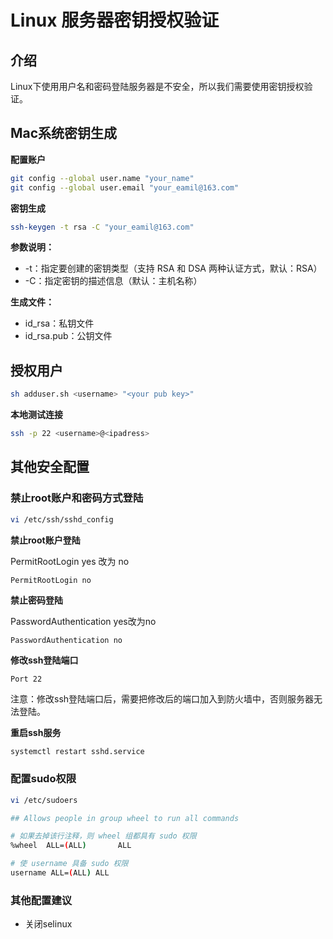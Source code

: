 # Linux 服务器密钥授权验证

## 介绍

Linux下使用用户名和密码登陆服务器是不安全，所以我们需要使用密钥授权验证。

## Mac系统密钥生成

**配置账户**

```bash
git config --global user.name "your_name"
git config --global user.email "your_eamil@163.com"
```

**密钥生成**

```bash
ssh-keygen -t rsa -C "your_eamil@163.com"
```

**参数说明：**

- -t：指定要创建的密钥类型（支持 RSA 和 DSA 两种认证方式，默认：RSA）
- -C：指定密钥的描述信息（默认：主机名称）

**生成文件：**

- id_rsa：私钥文件
- id_rsa.pub：公钥文件


## 授权用户

```bash
sh adduser.sh <username> "<your pub key>"
```

**本地测试连接**

```bash
ssh -p 22 <username>@<ipadress>
```

## 其他安全配置

### 禁止root账户和密码方式登陆

```bash
vi /etc/ssh/sshd_config
```

**禁止root账户登陆** 

PermitRootLogin yes 改为 no
```text
PermitRootLogin no
```

**禁止密码登陆**

PasswordAuthentication yes改为no
```text
PasswordAuthentication no
```

**修改ssh登陆端口**

```text
Port 22
```
注意：修改ssh登陆端口后，需要把修改后的端口加入到防火墙中，否则服务器无法登陆。

**重启ssh服务**

```bash
systemctl restart sshd.service
```

### 配置sudo权限

```bash
vi /etc/sudoers
```

```bash
## Allows people in group wheel to run all commands

# 如果去掉该行注释，则 wheel 组都具有 sudo 权限
%wheel  ALL=(ALL)       ALL

# 使 username 具备 sudo 权限
username ALL=(ALL) ALL
```

### 其他配置建议

- 关闭selinux
